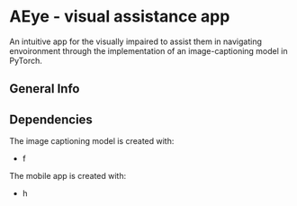 # AEye - visual assistance app
An intuitive app for the visually impaired to assist them in navigating envoironment through the implementation of an image-captioning model in PyTorch.

## General Info

## Dependencies
The image captioning model is created with:
* f

The mobile app is created with:
* h

